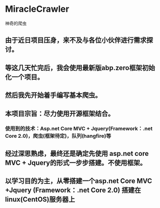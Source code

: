 # MiracleCrawler
神奇的爬虫

## 由于近日项目压身，来不及与各位小伙伴进行需求探讨。
## 等这几天忙完后，我会使用最新版abp.zero框架初始化一个项目。
## 然后我先开始着手编写基本爬虫。
## 本项目宗旨：尽力使用开源框架结合。

### 使用到的技术：Asp.net Core MVC + Jquery(Framework：.net Core 2.0)，爬虫(框架待定)，队列(hangfire)等

## 经过深思熟虑，最终还是确定先使用 asp.net core MVC + Jquery的形式一步步搭建。不使用框架。
## 以学习目的为主，从零搭建一个asp.net Core MVC +Jquery (Framework：.net Core 2.0) 搭建在linux(CentOS)服务器上

